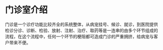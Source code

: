 # 门诊室介绍

门诊是一个诊疗功能比较齐全的系统整体，从病宠挂号、候诊、就诊，到医院提供检诊分诊、诊断、检验、放射、注射、治疗、取药等是一连串的由多个环节组成的流程，在这个流程中，任何一个环节的梗阻都可造成门诊的严重拥挤，给病宠与客户带来不便。
